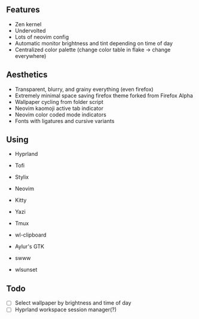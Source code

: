 ## Features
+ Zen kernel
+ Undervolted
+ Lots of neovim config
+ Automatic monitor brightness and tint depending on time of day
+ Centralized color palette (change color table in flake -> change everywhere)

## Aesthetics
+ Transparent, blurry, and grainy everything (even firefox)
+ Extremely minimal space saving firefox theme forked from Firefox Alpha
+ Wallpaper cycling from folder script 
+ Neovim kaomoji active tab indicator
+ Neovim color coded mode indicators
+ Fonts with ligatures and cursive variants

## Using
+ Hyprland
+ Tofi
+ Stylix

+ Neovim
+ Kitty
+ Yazi
+ Tmux
+ wl-clipboard

+ Aylur's GTK
+ swww
+ wlsunset

## Todo
- [ ] Select wallpaper by brightness and time of day
- [ ] Hyprland workspace session manager(?)
